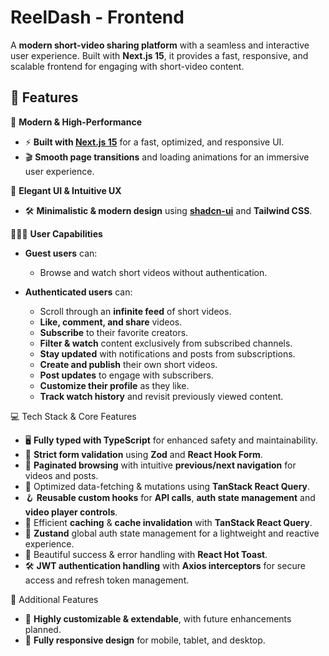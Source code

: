 # ReelDash - Frontend

A **modern short-video sharing platform** with a seamless and interactive user experience. Built with **Next.js 15**, it provides a fast, responsive, and scalable frontend for engaging with short-video content.

## 🚀 Features

🔧 **Modern & High-Performance**

-  ⚡ **Built with [Next.js 15](https://nextjs.org/)** for a fast, optimized, and responsive UI.
-  🎬 **Smooth page transitions** and loading animations for an immersive user experience.

🎨 **Elegant UI & Intuitive UX**

-  🛠 **Minimalistic & modern design** using **[shadcn-ui](https://github.com/shadcn-ui)** and **Tailwind CSS**.

🧑🏻‍💻 **User Capabilities**

-  **Guest users** can:

   -  Browse and watch short videos without authentication.

-  **Authenticated users** can:
   -  Scroll through an **infinite feed** of short videos.
   -  **Like, comment, and share** videos.
   -  **Subscribe** to their favorite creators.
   -  **Filter & watch** content exclusively from subscribed channels.
   -  **Stay updated** with notifications and posts from subscriptions.
   -  **Create and publish** their own short videos.
   -  **Post updates** to engage with subscribers.
   -  **Customize their profile** as they like.
   -  **Track watch history** and revisit previously viewed content.

💻 Tech Stack & Core Features

-  🖥 **Fully typed with TypeScript** for enhanced safety and maintainability.
-  📜 **Strict form validation** using **Zod** and **React Hook Form**.
-  🌄 **Paginated browsing** with intuitive **previous/next navigation** for videos and posts.
-  🔧 Optimized data-fetching & mutations using **TanStack React Query**.
-  🪝 **Reusable custom hooks** for **API calls**, **auth state management** and **video player controls**.
-  🚀 Efficient **caching** & **cache invalidation** with **TanStack React Query**.
-  📁 **Zustand** global auth state management for a lightweight and reactive experience.
-  🥂 Beautiful success & error handling with **React Hot Toast**.
-  🛠 **JWT authentication handling** with **Axios interceptors** for secure access and refresh token management.

🎁 Additional Features

-  🔄 **Highly customizable & extendable**, with future enhancements planned.
-  📱 **Fully responsive design** for mobile, tablet, and desktop.
